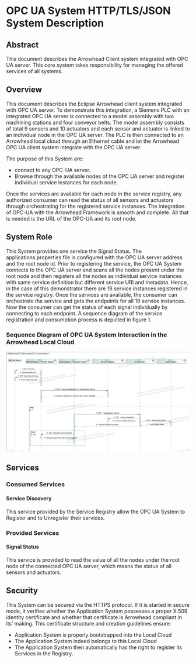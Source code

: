 # OPC UA System HTTP/TLS/JSON System Description

## Abstract
This document describes the Arrowhead Client system integrated with OPC UA server. This core system takes responsibility for managing the offered services of all systems.

## Overview
This document describes the Eclipse Arrowhead client system integrated with OPC UA server. To demonstrate this integration, a Siemens PLC with an integrated OPC UA server is connected to a model assembly with two machining stations and four conveyor belts. The model assembly consists of total 9 sensors and 10 actuators and each sensor and actuator is linked to an individual node in the OPC UA server. The PLC is then connected to an Arrowhead local cloud through an Ethernet cable and let the Arrowhead OPC UA client system integrate with the OPC UA server. 

The purpose of this System are:
- connect to any OPC-UA server.
- Browse through the available nodes of the OPC UA server and register individual service instances for each node.

Once the services are available for each node in the service registry, any authorized consumer can read the status of all sensors and actuators through orchestrating for the registered service instances. The integration of OPC-UA with the Arrowhead Framework is smooth and complete. All that is needed is the URL of the OPC-UA and its root node.

## System Role
This System provides one service the Signal Status. The applications.properties file is configured with the OPC UA server address and the root node id. Prior to registering the service, the OPC UA System connects to the OPC UA server and scans all the nodes present under the root node and then registers all the nodes as individual service instances with same service definition but different service URI and metadata. Hence, in the case of this demonstrator there are 19 service instances registered in the service registry. 
Once the services are available, the consumer can orchestrate the service and gets the endpoints for all 19 service instances. Now the consumer can get the status of each signal individually by connecting to each endpoint. A sequence diagram of the service registration and consumption process is depicted in figure 1. 

### Sequence Diagram of OPC UA System Interaction in the Arrowhead Local Cloud
![](Images/OPCUA%20Flow.jpg)

## Services
### Consumed Services
#### Service Discovery
This service provided by the Service Registry allow the OPC UA System to Register and to Unregister their services.

### Provided Services
#### Signal Status
This service is provided to read the value of all the nodes under the root node of the connected OPC UA server, which means the status of all sensors and actuators.

## Security
This System can be secured via the HTTPS protocol. If it is started in secure mode, it verifies whether the Application System possesses a proper X.509 identity certificate and whether that certificate is Arrowhead compliant in its’ making. This certificate structure and creation guidelines ensure:
- Application System is properly bootstrapped into the Local Cloud
- The Application System indeed belongs to this Local Cloud
- The Application System then automatically has the right to register its Services in the Registry.
